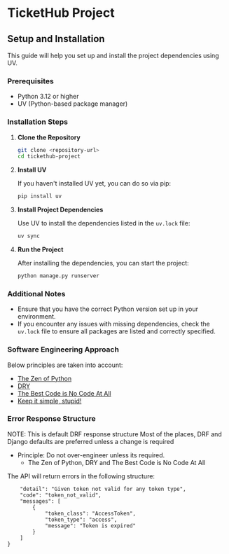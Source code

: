 # TicketHub Project

## Setup and Installation

This guide will help you set up and install the project dependencies using UV.

### Prerequisites

- Python 3.12 or higher
- UV (Python-based package manager)

### Installation Steps

1. **Clone the Repository**

   ```bash
   git clone <repository-url>
   cd tickethub-project
   ```

2. **Install UV**

   If you haven't installed UV yet, you can do so via pip:

   ```bash
   pip install uv
   ```

3. **Install Project Dependencies**

   Use UV to install the dependencies listed in the `uv.lock` file:

   ```bash
   uv sync
   ```

4. **Run the Project**

   After installing the dependencies, you can start the project:

   ```bash
   python manage.py runserver
   ```

### Additional Notes

- Ensure that you have the correct Python version set up in your environment.
- If you encounter any issues with missing dependencies, check the `uv.lock` file to ensure all packages are listed and correctly specified.

### Software Engineering Approach
Below principles are taken into account:
- [The Zen of Python](https://www.python.org/dev/peps/pep-0020/)
- [DRY](https://en.wikipedia.org/wiki/Don%27t_repeat_yourself)
- [The Best Code is No Code At All](https://blog.codinghorror.com/the-best-code-is-no-code-at-all/)
- [Keep it simple, stupid!](https://en.wikipedia.org/wiki/KISS_principle)

### Error Response Structure
NOTE: This is default DRF response structure
Most of the places, DRF and Django defaults are preferred unless a change is required
 - Principle: Do not over-engineer unless its required.
   - The Zen of Python, DRY and The Best Code is No Code At All

The API will return errors in the following structure:
```{
    "detail": "Given token not valid for any token type",
    "code": "token_not_valid",
    "messages": [
        {
            "token_class": "AccessToken",
            "token_type": "access",
            "message": "Token is expired"
        }
    ]
}
```